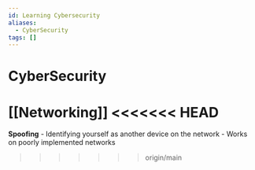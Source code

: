 ```yaml
---
id: Learning Cybersecurity
aliases:
  - CyberSecurity
tags: []
---
```

# CyberSecurity

[[Networking]]
<<<<<<< HEAD
=======

**Spoofing** - Identifying yourself as another device on the network
    - Works on poorly implemented networks
>>>>>>> origin/main
